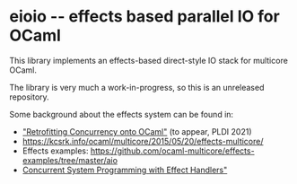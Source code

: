 # eioio -- effects based parallel IO for OCaml

This library implements an effects-based direct-style IO
stack for multicore OCaml.

The library is very much a work-in-progress, so this is an
unreleased repository.

Some background about the effects system can be found in:

- ["Retrofitting Concurrency onto OCaml"](https://kcsrk.info/papers/drafts/retro-concurrency.pdf) (to appear, PLDI 2021)
- https://kcsrk.info/ocaml/multicore/2015/05/20/effects-multicore/
- Effects examples: https://github.com/ocaml-multicore/effects-examples/tree/master/aio
- [Concurrent System Programming with Effect Handlers"](https://www.repository.cam.ac.uk/bitstream/handle/1810/283239/paper.pdf?sequence=3&isAllowed=y)
